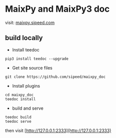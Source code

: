 MaixPy and MaixPy3 doc
=====

visit: [maixpy.sipeed.com](https://maixpy.sipeed.com)


## build locally

* Install teedoc

```
pip3 install teedoc --upgrade
```

* Get site source files

```
git clone https://github.com/sipeed/maixpy_doc
```

* Install plugins

```
cd maixpy_doc
teedoc install
```

* build and serve

```
teedoc build
teedoc serve
```

then visit [http://127.0.0.1:2333](http://127.0.0.1:2333)


